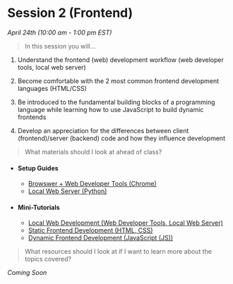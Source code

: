 # Session 2 (Frontend)
*April 24th (10:00 am - 1:00 pm EST)*

> In this session you will... 

1) Understand the frontend (web) development workflow (web developer tools, local web server)

2) Become comfortable with the 2 most common frontend development languages (HTML/CSS)

3) Be introduced to the fundamental building blocks of a programming language while learning how to use JavaScript to build dynamic frontends

4) Develop an appreciation for the differences between client (frontend)/server (backend) code and how they influence development


> What materials should I look at ahead of class?

- #### Setup Guides 
	* [Browswer + Web Developer Tools (Chrome)](https://support.google.com/chrome/answer/95346?co=GENIE.Platform%3DDesktop&hl=en)
	* [Local Web Server (Python)](/session2/setup_python.md)

- #### Mini-Tutorials
	* [Local Web Development (Web Developer Tools, Local Web Server)](/session2/tutorial_localwebdevelopment.md)
	* [Static Frontend Development (HTML, CSS)](/session2/tutorial_html_css.md)
	* [Dynamic Frontend Development (JavaScript (JS))](/session2/tutorial_js.md)

> What resources should I look at if I want to learn more about the topics covered?

*Coming Soon*

